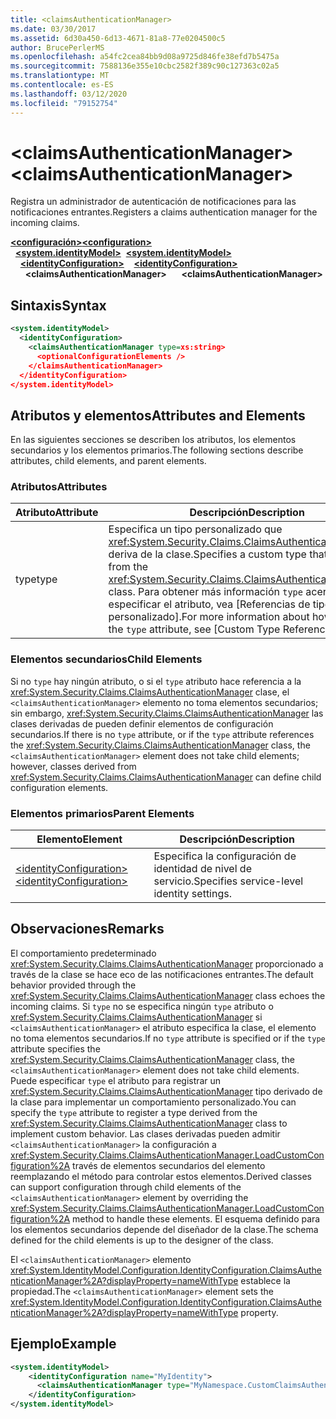 ```yaml
---
title: <claimsAuthenticationManager>
ms.date: 03/30/2017
ms.assetid: 6d30a450-6d13-4671-81a8-77e0204500c5
author: BrucePerlerMS
ms.openlocfilehash: a54fc2cea84bb9d08a9725d846fe38efd7b5475a
ms.sourcegitcommit: 7588136e355e10cbc2582f389c90c127363c02a5
ms.translationtype: MT
ms.contentlocale: es-ES
ms.lasthandoff: 03/12/2020
ms.locfileid: "79152754"
---
```

# <a name="claimsauthenticationmanager"></a><span data-ttu-id="0bb17-101">\<claimsAuthenticationManager></span><span class="sxs-lookup"><span data-stu-id="0bb17-101">\<claimsAuthenticationManager></span></span>
<span data-ttu-id="0bb17-102">Registra un administrador de autenticación de notificaciones para las notificaciones entrantes.</span><span class="sxs-lookup"><span data-stu-id="0bb17-102">Registers a claims authentication manager for the incoming claims.</span></span>  
  
<span data-ttu-id="0bb17-103">[**\<configuración>**](../configuration-element.md)</span><span class="sxs-lookup"><span data-stu-id="0bb17-103">[**\<configuration>**](../configuration-element.md)</span></span>\
<span data-ttu-id="0bb17-104">&nbsp;&nbsp;[**\<system.identityModel>**](system-identitymodel.md)</span><span class="sxs-lookup"><span data-stu-id="0bb17-104">&nbsp;&nbsp;[**\<system.identityModel>**](system-identitymodel.md)</span></span>\
<span data-ttu-id="0bb17-105">&nbsp;&nbsp;&nbsp;&nbsp;[**\<identityConfiguration>**](identityconfiguration.md)</span><span class="sxs-lookup"><span data-stu-id="0bb17-105">&nbsp;&nbsp;&nbsp;&nbsp;[**\<identityConfiguration>**](identityconfiguration.md)</span></span>\
<span data-ttu-id="0bb17-106">&nbsp;&nbsp;&nbsp;&nbsp;&nbsp;&nbsp;**\<claimsAuthenticationManager>**</span><span class="sxs-lookup"><span data-stu-id="0bb17-106">&nbsp;&nbsp;&nbsp;&nbsp;&nbsp;&nbsp;**\<claimsAuthenticationManager>**</span></span>  
  
## <a name="syntax"></a><span data-ttu-id="0bb17-107">Sintaxis</span><span class="sxs-lookup"><span data-stu-id="0bb17-107">Syntax</span></span>  
  
```xml  
<system.identityModel>  
  <identityConfiguration>  
    <claimsAuthenticationManager type=xs:string>  
      <optionalConfigurationElements />  
    </claimsAuthenticationManager>  
  </identityConfiguration>  
</system.identityModel>  
```  
  
## <a name="attributes-and-elements"></a><span data-ttu-id="0bb17-108">Atributos y elementos</span><span class="sxs-lookup"><span data-stu-id="0bb17-108">Attributes and Elements</span></span>  
 <span data-ttu-id="0bb17-109">En las siguientes secciones se describen los atributos, los elementos secundarios y los elementos primarios.</span><span class="sxs-lookup"><span data-stu-id="0bb17-109">The following sections describe attributes, child elements, and parent elements.</span></span>  
  
### <a name="attributes"></a><span data-ttu-id="0bb17-110">Atributos</span><span class="sxs-lookup"><span data-stu-id="0bb17-110">Attributes</span></span>  
  
|<span data-ttu-id="0bb17-111">Atributo</span><span class="sxs-lookup"><span data-stu-id="0bb17-111">Attribute</span></span>|<span data-ttu-id="0bb17-112">Descripción</span><span class="sxs-lookup"><span data-stu-id="0bb17-112">Description</span></span>|  
|---------------|-----------------|  
|<span data-ttu-id="0bb17-113">type</span><span class="sxs-lookup"><span data-stu-id="0bb17-113">type</span></span>|<span data-ttu-id="0bb17-114">Especifica un tipo personalizado que <xref:System.Security.Claims.ClaimsAuthenticationManager> deriva de la clase.</span><span class="sxs-lookup"><span data-stu-id="0bb17-114">Specifies a custom type that derives from the <xref:System.Security.Claims.ClaimsAuthenticationManager> class.</span></span> <span data-ttu-id="0bb17-115">Para obtener más información `type` acerca de cómo especificar el atributo, vea [Referencias de tipo personalizado].</span><span class="sxs-lookup"><span data-stu-id="0bb17-115">For more information about how to specify the `type` attribute, see [Custom Type References].</span></span>|  
  
### <a name="child-elements"></a><span data-ttu-id="0bb17-116">Elementos secundarios</span><span class="sxs-lookup"><span data-stu-id="0bb17-116">Child Elements</span></span>  
 <span data-ttu-id="0bb17-117">Si no `type` hay ningún atributo, o si el `type` atributo hace referencia a la <xref:System.Security.Claims.ClaimsAuthenticationManager> clase, el `<claimsAuthenticationManager>` elemento no toma elementos secundarios; sin embargo, <xref:System.Security.Claims.ClaimsAuthenticationManager> las clases derivadas de pueden definir elementos de configuración secundarios.</span><span class="sxs-lookup"><span data-stu-id="0bb17-117">If there is no `type` attribute, or if the `type` attribute references the <xref:System.Security.Claims.ClaimsAuthenticationManager> class, the `<claimsAuthenticationManager>` element does not take child elements; however, classes derived from <xref:System.Security.Claims.ClaimsAuthenticationManager> can define child configuration elements.</span></span>  
  
### <a name="parent-elements"></a><span data-ttu-id="0bb17-118">Elementos primarios</span><span class="sxs-lookup"><span data-stu-id="0bb17-118">Parent Elements</span></span>  
  
|<span data-ttu-id="0bb17-119">Elemento</span><span class="sxs-lookup"><span data-stu-id="0bb17-119">Element</span></span>|<span data-ttu-id="0bb17-120">Descripción</span><span class="sxs-lookup"><span data-stu-id="0bb17-120">Description</span></span>|  
|-------------|-----------------|  
|[<span data-ttu-id="0bb17-121">\<identityConfiguration></span><span class="sxs-lookup"><span data-stu-id="0bb17-121">\<identityConfiguration></span></span>](identityconfiguration.md)|<span data-ttu-id="0bb17-122">Especifica la configuración de identidad de nivel de servicio.</span><span class="sxs-lookup"><span data-stu-id="0bb17-122">Specifies service-level identity settings.</span></span>|  
  
## <a name="remarks"></a><span data-ttu-id="0bb17-123">Observaciones</span><span class="sxs-lookup"><span data-stu-id="0bb17-123">Remarks</span></span>  
 <span data-ttu-id="0bb17-124">El comportamiento predeterminado <xref:System.Security.Claims.ClaimsAuthenticationManager> proporcionado a través de la clase se hace eco de las notificaciones entrantes.</span><span class="sxs-lookup"><span data-stu-id="0bb17-124">The default behavior provided through the <xref:System.Security.Claims.ClaimsAuthenticationManager> class echoes the incoming claims.</span></span> <span data-ttu-id="0bb17-125">Si `type` no se especifica ningún `type` atributo o <xref:System.Security.Claims.ClaimsAuthenticationManager> si `<claimsAuthenticationManager>` el atributo especifica la clase, el elemento no toma elementos secundarios.</span><span class="sxs-lookup"><span data-stu-id="0bb17-125">If no `type` attribute is specified or if the `type` attribute specifies the <xref:System.Security.Claims.ClaimsAuthenticationManager> class, the `<claimsAuthenticationManager>` element does not take child elements.</span></span> <span data-ttu-id="0bb17-126">Puede especificar `type` el atributo para registrar un <xref:System.Security.Claims.ClaimsAuthenticationManager> tipo derivado de la clase para implementar un comportamiento personalizado.</span><span class="sxs-lookup"><span data-stu-id="0bb17-126">You can specify the `type` attribute to register a type derived from the <xref:System.Security.Claims.ClaimsAuthenticationManager> class to implement custom behavior.</span></span> <span data-ttu-id="0bb17-127">Las clases derivadas pueden admitir `<claimsAuthenticationManager>` la configuración a <xref:System.Security.Claims.ClaimsAuthenticationManager.LoadCustomConfiguration%2A> través de elementos secundarios del elemento reemplazando el método para controlar estos elementos.</span><span class="sxs-lookup"><span data-stu-id="0bb17-127">Derived classes can support configuration through child elements of the `<claimsAuthenticationManager>` element by overriding the <xref:System.Security.Claims.ClaimsAuthenticationManager.LoadCustomConfiguration%2A> method to handle these elements.</span></span> <span data-ttu-id="0bb17-128">El esquema definido para los elementos secundarios depende del diseñador de la clase.</span><span class="sxs-lookup"><span data-stu-id="0bb17-128">The schema defined for the child elements is up to the designer of the class.</span></span>  
  
 <span data-ttu-id="0bb17-129">El `<claimsAuthenticationManager>` elemento <xref:System.IdentityModel.Configuration.IdentityConfiguration.ClaimsAuthenticationManager%2A?displayProperty=nameWithType> establece la propiedad.</span><span class="sxs-lookup"><span data-stu-id="0bb17-129">The `<claimsAuthenticationManager>` element sets the <xref:System.IdentityModel.Configuration.IdentityConfiguration.ClaimsAuthenticationManager%2A?displayProperty=nameWithType> property.</span></span>  
  
## <a name="example"></a><span data-ttu-id="0bb17-130">Ejemplo</span><span class="sxs-lookup"><span data-stu-id="0bb17-130">Example</span></span>  
  
```xml  
<system.identityModel>  
    <identityConfiguration name="MyIdentity">  
      <claimsAuthenticationManager type="MyNamespace.CustomClaimsAuthenticationManager, MyAssembly"/>
    </identityConfiguration>  
</system.identityModel>  
```
